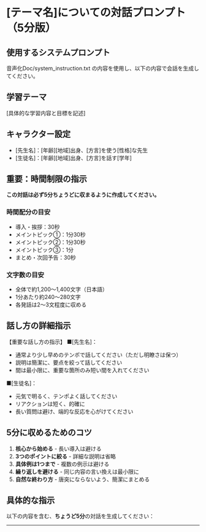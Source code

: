 # [テーマ名]についての対話プロンプト（5分版）

## 使用するシステムプロンプト
音声化Doc/system_instruction.txt の内容を使用し、以下の内容で会話を生成してください。

## 学習テーマ
[具体的な学習内容と目標を記述]

## キャラクター設定
- [先生名]：[年齢][地域]出身、[方言]を使う[性格]な先生
- [生徒名]：[年齢][地域]出身、[方言]を話す[学年]

## 重要：時間制限の指示
**この対話は必ず5分ちょうどに収まるように作成してください。**

### 時間配分の目安
- 導入・挨拶：30秒
- メイントピック①：1分30秒
- メイントピック②：1分30秒  
- メイントピック③：1分
- まとめ・次回予告：30秒

### 文字数の目安
- 全体で約1,200〜1,400文字（日本語）
- 1分あたり約240〜280文字
- 各発話は2〜3文程度に収める

## 話し方の詳細指示

【重要な話し方の指示】
■[先生名]：
- 通常より少し早めのテンポで話してください（ただし明瞭さは保つ）
- 説明は簡潔に、要点を絞って話してください
- 間は最小限に、重要な箇所のみ短い間を入れてください

■[生徒名]：
- 元気で明るく、テンポよく話してください
- リアクションは短く、的確に
- 長い質問は避け、端的な反応を心がけてください

## 5分に収めるためのコツ
1. **核心から始める** - 長い導入は避ける
2. **3つのポイントに絞る** - 詳細な説明は省略
3. **具体例は1つまで** - 複数の例示は避ける
4. **繰り返しを避ける** - 同じ内容の言い換えは最小限に
5. **自然な終わり方** - 唐突にならないよう、簡潔にまとめる

## 具体的な指示
以下の内容を含む、**ちょうど5分**の対話を生成してください：

---

<Style instructions>
Speaker 1（[先生名]）: こんにちは、[生徒名]。今日は[テーマ]について、大事なポイントを3つ勉強しましょうね。

Speaker 2（[生徒名]）: はい！どんなことを勉強するんですか？

Speaker 1: まず1つ目は[ポイント1]についてです。[簡潔な説明]

Speaker 2: [短いリアクション・質問]

Speaker 1: [簡潔な回答]。次に2つ目のポイントは[ポイント2]です。

[以下、時間を意識しながら対話を続ける]

Speaker 1: 今日は[テーマ]の大切な3つのポイントを学びましたね。[30秒でまとめ]

Speaker 2: よくわかりました！ありがとうございました！

---

## 音声生成時の注意事項
- **必ず5分ちょうどを目指す**（4分45秒〜5分15秒の範囲内）
- 話すスピードは通常より10〜15%速め
- 間は重要箇所のみ0.5秒程度
- BGMや効果音は使用しない（純粋な対話のみ）
- エンディングは自然にフェードアウト

## 5分版のためのカット候補
- 詳細な説明 → 要点のみ
- 複数の例 → 代表例1つ
- 生徒の長い感想 → 短い反応
- 繰り返しの確認 → 1回のみ
- 雑談的な要素 → 削除

## カタカナ表記例（時間短縮のため短い表現を使用）
- ありがとうございました → ありがとう！
- わかりました → わかった！
- そうなんですね → そうなんや！
- 勉強になりました → 勉強になった！
